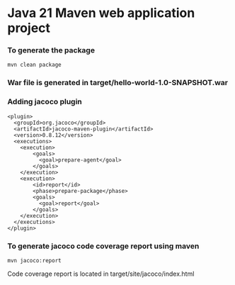 # Java 21 Maven web application project

### To generate the package
```
mvn clean package
```

### War file is generated in target/hello-world-1.0-SNAPSHOT.war

### Adding jacoco plugin
```
<plugin>
  <groupId>org.jacoco</groupId>
  <artifactId>jacoco-maven-plugin</artifactId>
  <version>0.8.12</version>
  <executions>
    <execution>
        <goals>
          <goal>prepare-agent</goal>
        </goals>
    </execution>
    <execution>
        <id>report</id>
        <phase>prepare-package</phase>
        <goals>
          <goal>report</goal>
        </goals>
    </execution>
  </executions>
</plugin>
```

### To generate jacoco code coverage report using maven
```
mvn jacoco:report
```

Code coverage report is located in target/site/jacoco/index.html